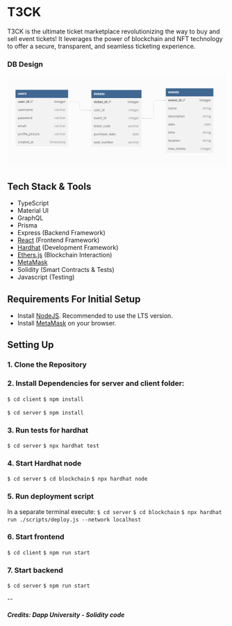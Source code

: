 # T3CK

T3CK is the ultimate ticket marketplace revolutionizing the way to buy and sell event tickets! It leverages the power of blockchain and NFT technology to offer a secure, transparent, and seamless ticketing experience.

### DB Design

![DB-Schema](assets/T3CK-DB.png)

## Tech Stack & Tools

-   TypeScript
-   Material UI
-   GraphQL
-   Prisma
-   Express (Backend Framework)
-   [React](https://reactjs.org/) (Frontend Framework)
-   [Hardhat](https://hardhat.org/) (Development Framework)
-   [Ethers.js](https://docs.ethers.io/v5/) (Blockchain Interaction)
-   [MetaMask](https://metamask.io/)
-   Solidity (Smart Contracts & Tests)
-   Javascript (Testing)

## Requirements For Initial Setup

-   Install [NodeJS](https://nodejs.org/en/). Recommended to use the LTS version.
-   Install [MetaMask](https://metamask.io/) on your browser.

## Setting Up

### 1. Clone the Repository

### 2. Install Dependencies for server and client folder:

`$ cd client`
`$ npm install`

`$ cd server`
`$ npm install`

### 3. Run tests for hardhat

`$ cd server`
`$ npx hardhat test`

### 4. Start Hardhat node

`$ cd server`
`$ cd blockchain`
`$ npx hardhat node`

### 5. Run deployment script

In a separate terminal execute:
`$ cd server`
`$ cd blockchain`
`$ npx hardhat run ./scripts/deploy.js --network localhost`

### 6. Start frontend

`$ cd client`
`$ npm run start`

### 7. Start backend

`$ cd server`
`$ npm run start`

--

##### Credits: Dapp University - Solidity code
